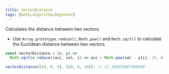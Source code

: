 ```yaml
---
title: vectorDistance
tags: [math,algorithm,beginner]
---
```


Calculates the distance between two vectors.

- Use `Array.prototype.reduce()`, `Math.pow()` and `Math.sqrt()` to calculate the Euclidean distance between two vectors.

```js
const vectorDistance = (x, y) =>
  Math.sqrt(x.reduce((acc, val, i) => acc + Math.pow(val - y[i], 2), 0));
```

```js
vectorDistance([10, 0, 5], [20, 0, 10]); // 11.180339887498949
```
